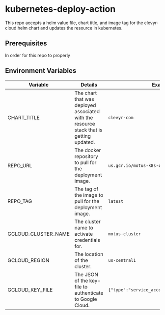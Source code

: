 # kubernetes-deploy-action
This repo accepts a helm value file, chart title, and image tag for the clevyr-cloud 
helm chart and updates the resource in kubernetes.

## Prerequisites
In order for this repo to properly 

## Environment Variables

| Variable            | Details                                                                                 | Example                                       |
|---------------------|-----------------------------------------------------------------------------------------|-----------------------------------------------|
| CHART_TITLE         | The chart that was deployed associated with the resource stack that is getting updated. | `clevyr-com`                                  |
| REPO_URL            | The docker repository to pull for the deployment image.                                 | `us.gcr.io/motus-k8s-cluster/clevyr-com`      |
| REPO_TAG            | The tag of the image to pull for the deployment image.                                  | `latest`                                      |
| GCLOUD_CLUSTER_NAME | The cluster name to activate credentials for.                                           | `motus-cluster`                               |
| GCLOUD_REGION       | The location of the cluster.                                                            | `us-central1`                                 |
| GCLOUD_KEY_FILE     | The JSON of the key-file to authenticate to Google Cloud.                               | `{"type":"service_account","project_id":...}` |
